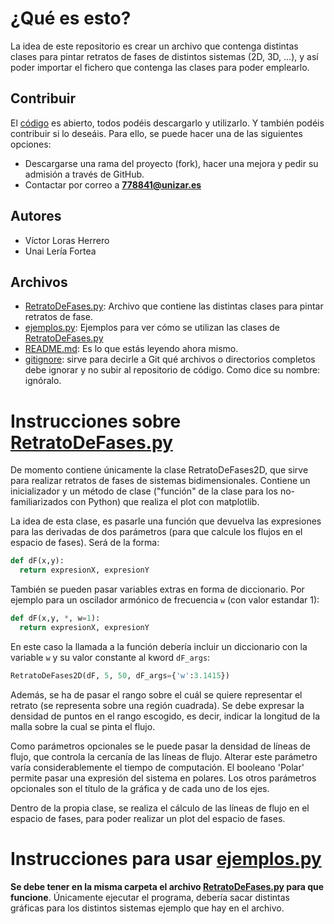 # ¿Qué es esto?
La idea de este repositorio es crear un archivo que contenga distintas clases para pintar retratos de fases de distintos sistemas (2D, 3D, ...), y así poder importar el fichero que contenga las clases para poder emplearlo.

## Contribuir
El [código](#archivos) es abierto, todos podéis descargarlo y utilizarlo. Y también podéis contribuir si lo deseáis. Para ello, se puede hacer una de las siguientes opciones:
* Descargarse una rama del proyecto (fork), hacer una mejora y pedir su admisión a través de GitHub.
* Contactar por correo a **778841@unizar.es**

## Autores
- Víctor Loras Herrero
- Unai Lería Fortea

## Archivos
- [RetratoDeFases.py](RetratoDeFases.py): Archivo que contiene las distintas clases para pintar retratos de fase.
- [ejemplos.py](ejemplos.py): Ejemplos para ver cómo se utilizan las clases de [RetratoDeFases.py](RetratoDeFases.py)
- [README.md](README.md): Es lo que estás leyendo ahora mismo.
- [gitignore](.gitignore): sirve para decirle a Git qué archivos o directorios completos debe ignorar y no subir al repositorio de código. Como dice su nombre: ignóralo.

# Instrucciones sobre [RetratoDeFases.py](RetratoDeFases.py)
De momento contiene únicamente la clase RetratoDeFases2D, que sirve para realizar retratos de fases de sistemas bidimensionales. Contiene un inicializador y un método de clase ("función" de la clase para los no-familiarizados con Python) que realiza el plot con matplotlib.

La idea de esta clase, es pasarle una función que devuelva las expresiones para las derivadas de dos parámetros (para que calcule los flujos en el espacio de fases). Será de la forma:

```python
def dF(x,y):
  return expresionX, expresionY
```
También se pueden pasar variables extras en forma de diccionario. Por ejemplo para un oscilador armónico de frecuencia `w` (con valor estandar 1):
```python
def dF(x,y, *, w=1):
  return expresionX, expresionY
```
En este caso la llamada a la función debería incluir un diccionario con la variable `w` y su valor constante al kword `dF_args`:
```python
RetratoDeFases2D(dF, 5, 50, dF_args={'w':3.1415})
```
 
 Además, se ha de pasar el rango sobre el cuál se quiere representar el retrato (se representa sobre una región cuadrada). Se debe expresar la densidad de puntos en el rango escogido, es decir, indicar la longitud de la malla sobre la cual se pinta el flujo.
 
 Como parámetros opcionales se le puede pasar la densidad de líneas de flujo, que controla la cercanía de las líneas de flujo. Alterar este parámetro varía considerablemente el tiempo de computación. El booleano 'Polar' permite pasar una expresión del sistema en polares. Los otros parámetros opcionales son el título de la gráfica y de cada uno de los ejes. 
 
 
 Dentro de la propia clase, se realiza el cálculo de las líneas de flujo en el espacio de fases, para poder realizar un plot del espacio de fases.
 
 # Instrucciones para usar [ejemplos.py](ejemplos.py)
 **Se debe tener en la misma carpeta el archivo [RetratoDeFases.py](RetratoDeFases.py) para que funcione**. Únicamente ejecutar el programa, debería sacar distintas gráficas para los distintos sistemas ejemplo que hay en el archivo.
 
 
